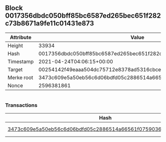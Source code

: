 ## Block 0017356dbdc050bff85bc6587ed265bec651f282c73b8671a9fe11c01431e873

Attribute | Value
--- | ---
Height | 33934
Hash | 0017356dbdc050bff85bc6587ed265bec651f282c73b8671a9fe11c01431e873
Timestamp | 2021-04-24T04:06:15+00:00
Target | 00254142f49eaaa504dc75712e8378ad5316cbcead634704b3734b6271167cc4
Merke root | 3473c609e5a50eb56c6d06bdfd05c2886514a66561f0759036fb4a920ae784a0
Nonce | 2596381861

```

```

### Transactions

Hash | Amount
--- | ---
[3473c609e5a50eb56c6d06bdfd05c2886514a66561f0759036fb4a920ae784a0](3473c609e5a50eb56c6d06bdfd05c2886514a66561f0759036fb4a920ae784a0.md) | 10.00000000 SKEPTI 
